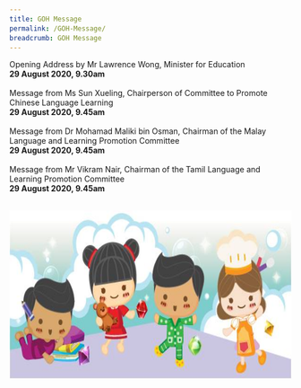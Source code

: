 ```yaml
---
title: GOH Message
permalink: /GOH-Message/
breadcrumb: GOH Message
---
```

<p>
  Opening Address by Mr Lawrence Wong, Minister for Education
<br/>
  <strong>29 August 2020, 9.30am
</strong><br/>
<br/>
Message from Ms Sun Xueling, Chairperson of Committee to Promote Chinese Language Learning 
<br/>
  <strong>29 August 2020, 9.45am
</strong><br/>
 <br/>
Message from Dr Mohamad Maliki bin Osman, Chairman of the Malay Language and Learning Promotion Committee
<br/>
  <strong>29 August 2020, 9.45am
</strong><br/>
<br/>
Message from Mr Vikram Nair, Chairman of the Tamil Language and Learning Promotion Committee
<br/>
  <strong>29 August 2020, 9.45am
</strong></p>
<br/>
<div class="image">
  <img src="images/New_footer.jpg" class="Image" width="1000" height="300"></div>
